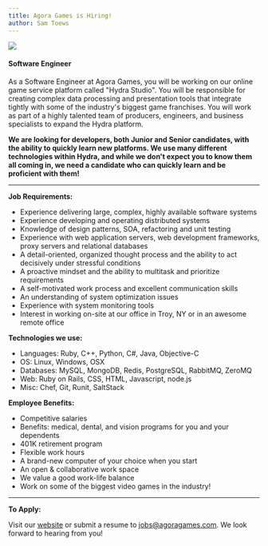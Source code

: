 ```yaml
---
title: Agora Games is Hiring!
author: Sam Toews
---
```


![](http://i821.photobucket.com/albums/zz136/agoragames/jobs_zpsdc93cd80.jpg)

#### **Software Engineer** ####

As a Software Engineer at Agora Games, you will be working on our online game service platform called "Hydra Studio". You will be responsible for creating complex data processing and presentation tools that integrate tightly with some of the industry's biggest game franchises. You will work as part of a highly talented team of producers, engineers, and business specialists to expand the Hydra platform. 

**We are looking for developers, both Junior and Senior candidates, with the ability to quickly learn new platforms. We use many different technologies within Hydra, and while we don't expect you to know them all coming in, we need a candidate who can quickly learn and be proficient with them!**

---

**Job Requirements:**

* Experience delivering large, complex, highly available software systems
* Experience developing and operating distributed systems
* Knowledge of design patterns, SOA, refactoring and unit testing
* Experience with web application servers, web development frameworks, proxy servers and relational databases
* A detail-oriented, organized thought process and the ability to act decisively under stressful conditions
* A proactive mindset and the ability to multitask and prioritize requirements
* A self-motivated work process and excellent communication skills
* An understanding of system optimization issues
* Experience with system monitoring tools
* Interest in working on-site at our office in Troy, NY or in an awesome remote office

**Technologies we use:**

* Languages: Ruby, C++, Python, C#, Java, Objective-C
* OS: Linux, Windows, OSX
* Databases: MySQL, MongoDB, Redis, PostgreSQL, RabbitMQ, ZeroMQ
* Web: Ruby on Rails, CSS, HTML, Javascript, node.js
* Misc: Chef, Git, Runit, SaltStack

**Employee Benefits:**

* Competitive salaries
* Benefits: medical, dental, and vision programs for you and your dependents
* 401K retirement program
* Flexible work hours
* A brand-new computer of your choice when you start
* An open & collaborative work space
* We value a good work-life balance
* Work on some of the biggest video games in the industry!

---

**To Apply:**

Visit our [website](http://www.agoragames.com/work-at-agora/) or submit a resume to <jobs@agoragames.com>. We look forward to hearing from you!
